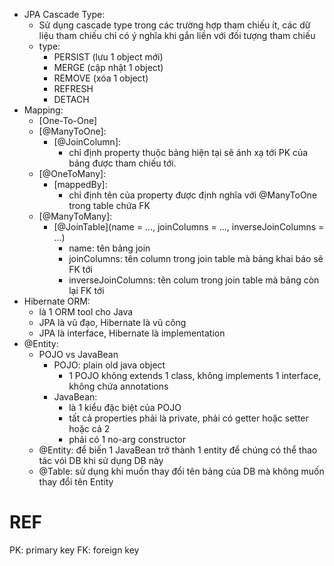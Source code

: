 - JPA Cascade Type:
    - Sử dụng cascade type trong các trường hợp tham chiếu ít, các dữ liệu tham chiếu chỉ có ý nghĩa khi gắn liền với đối tượng tham chiếu
    - type:
        - PERSIST (lưu 1 object mới)
        - MERGE (cập nhật 1 object)
        - REMOVE (xóa 1 object)
        - REFRESH
        - DETACH
- Mapping:
    - [One-To-One]
    - [@ManyToOne]:
        - [@JoinColumn]: 
            - chỉ định property thuộc bảng hiện tại sẽ ánh xạ tới PK của bảng được tham chiếu tới.
    - [@OneToMany]:
        - [mappedBy]:
            - chỉ định tên của property được định nghĩa với @ManyToOne trong table chứa FK
    - [@ManyToMany]:
        - [@JoinTable](name = ..., joinColumns = ..., inverseJoinColumns = ...)
            - name: tên bảng join
            - joinColumns: tên column trong join table mà bảng khai báo sẽ FK tới
            - inverseJoinColumns: tên colum trong join table mà bảng còn lại FK tới
- Hibernate ORM: 
    - là 1 ORM tool cho Java
    - JPA là vũ đạo, Hibernate là vũ công
    - JPA là interface, Hibernate là implementation
- @Entity:
    - POJO vs JavaBean
        - POJO: plain old java object
            - 1 POJO không extends 1 class, không implements 1 interface, không chứa annotations
        - JavaBean: 
            - là 1 kiểu đặc biệt của POJO
            - tất cả properties phải là private, phải có getter hoặc setter hoặc cả 2
            - phải có 1 no-arg constructor
    - @Entity: để biến 1 JavaBean trở thành 1 entity để chúng có thể thao tác vói DB khi sử dụng DB này
    - @Table: sử dụng khi muốn thay đổi tên bảng của DB mà không muốn thay đổi tên Entity

# REF
PK: primary key
FK: foreign key
